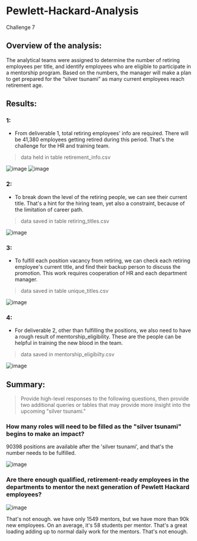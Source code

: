 # Pewlett-Hackard-Analysis
Challenge 7

## Overview of the analysis: 

The analytical teams were assigned to determine the number of retiring employees per title, and identify employees who are eligible to participate in a mentorship program. Based on the numbers, the manager will make a plan to get prepared for the “silver tsunami” as many current employees reach retirement age.

## Results: 

### 1:

* From deliverable 1, total retiring employees' info are required. There will be 41,380 employees getting retired during this period. That's the challenge for the HR and training team.

> data held in table retirement_info.csv

![image](https://user-images.githubusercontent.com/48306359/129444294-9c6e4f0b-4dc9-4111-9168-0d5396961b3b.png)
![image](https://user-images.githubusercontent.com/48306359/129444307-a8fdc95c-84a5-43cd-83a5-94b09029f33b.png)

### 2:

* To break down the level of the retiring people, we can see their current title. That's a hint for the hiring team, yet also a constraint, because of the limitation of career path.

> data saved in table retiring_titles.csv

![image](https://user-images.githubusercontent.com/48306359/129444628-b40e8b1b-ada2-4605-bdb0-53f82cd27867.png)

### 3:

* To fulfill each position vacancy from retiring, we can check each retiring employee's current title, and find their backup person to discuss the promotion. This work requires cooperation of HR and each department manager.

> data saved in table unique_titles.csv

![image](https://user-images.githubusercontent.com/48306359/129444864-1514c8b4-34fd-487c-8962-8ca1a3547c8e.png)

### 4:

* For deliverable 2, other than fulfilling the positions, we also need to have a rough result of memtorship_eligibility. These are the people can be helpful in training the new blood in the team.

> data saved in mentorship_eligibilty.csv

![image](https://user-images.githubusercontent.com/48306359/129444928-2fca6cf0-04b5-4059-8cab-c2b30d22febd.png)



## Summary: 

> Provide high-level responses to the following questions, then provide two additional queries or tables that may provide more insight into the upcoming "silver tsunami."

### How many roles will need to be filled as the "silver tsunami" begins to make an impact?

90398 positions are available after the 'silver tsunami', and that's the number needs to be fulfilled.

![image](https://user-images.githubusercontent.com/48306359/129449224-1505fd87-9d2b-40fc-a533-2a754ddb4049.png)


### Are there enough qualified, retirement-ready employees in the departments to mentor the next generation of Pewlett Hackard employees?

![image](https://user-images.githubusercontent.com/48306359/129449286-387916d5-3d10-459b-b153-65880d059815.png)

That's not enough. we have only 1549 mentors, but we have more than 90k new employees. On an average, it's 58 students per mentor. That's a great loading adding up to normal daily work for the mentors. That's not enough.
